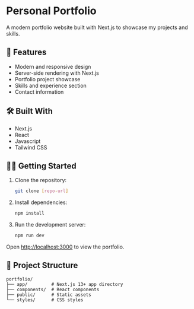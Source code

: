 # Personal Portfolio

A modern portfolio website built with Next.js to showcase my projects and skills.

## 🚀 Features

- Modern and responsive design
- Server-side rendering with Next.js
- Portfolio project showcase
- Skills and experience section
- Contact information

## 🛠️ Built With

- Next.js
- React
- Javascript
- Tailwind CSS

## 🏃‍♂️ Getting Started

1. Clone the repository:
   ```bash
   git clone [repo-url]
   ```

2. Install dependencies:
   ```bash
   npm install
   ```

3. Run the development server:
   ```bash
   npm run dev
   ```

Open [http://localhost:3000](http://localhost:3000) to view the portfolio.

## 📁 Project Structure

```
portfolio/
├── app/         # Next.js 13+ app directory
├── components/  # React components
├── public/      # Static assets
└── styles/      # CSS styles
```
